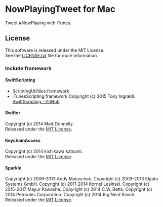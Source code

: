 # NowPlayingTweet for Mac
Tweet #NowPlaying with iTunes.

## License
This software is released under the MIT License.  
See the [LICENSE.txt][License] file for more information.

### Include framework
#### SwiftScripting
- ScriptingUtilities.framework
- iTunesScripting.framework
Copyright (c) 2015 Tony Ingraldi.  
[SwiftScripting - GitHub](https://github.com/tingraldi/SwiftScripting)

#### Swifter
Copyright (c) 2014 Matt Donnelly.  
Released under the [MIT License][Swifter-License].

#### KeychainAccess
Copyright (c) 2014 kishikawa katsumi.  
Released under the [MIT License][KeychainAccess-License].

#### Sparkle
Copyright (c) 2006-2013 Andy Matuschak.
Copyright (c) 2009-2013 Elgato Systems GmbH.
Copyright (c) 2011-2014 Kornel Lesiński.
Copyright (c) 2015-2017 Mayur Pawashe.
Copyright (c) 2014 C.W. Betts.
Copyright (c) 2014 Petroules Corporation.
Copyright (c) 2014 Big Nerd Ranch.  
Released under the [MIT License][Sparkle-License].

[License]: LICENSE
[Swifter-License]: https://github.com/kPherox/Swifter/blob/master/LICENSE
[KeychainAccess-License]: https://github.com/kishikawakatsumi/KeychainAccess/blog/master/LICENSE
[Sparkle-License]: https://github.com/sparkle-project/Sparkle/blob/master/LICENSE

